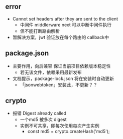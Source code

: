 ## error ##
+ Cannot set headers after they are sent to the client
  + 中间件 middlerware next 可以中断中间件执行
  + 但不能打断路由解析
+ 暂解决方案，jwt 验证放在每个路由的 callback中

## package.json ##
+ 主要作用，向后兼容 保证当前项目依赖版本稳定性
  + 若无该文件，依赖采用最新发布
+ 文档提示，package-lock.json 将在安装时自动更新
  + 「jsonwebtoken」安装此，不更新？？

## crypto ##
+ 报错  Digest already called
  + 一个md5 被多次 digest
  + 实例不可共享，即每次使用每次产生实例
    + const md5 = crypto.createHash('md5');